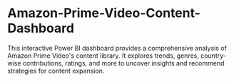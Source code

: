 # Amazon-Prime-Video-Content-Dashboard
This interactive Power BI dashboard provides a comprehensive analysis of Amazon Prime Video's content library. It explores trends, genres, country-wise contributions, ratings, and more to uncover insights and recommend strategies for content expansion.
